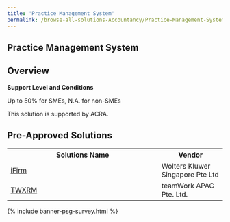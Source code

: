 ```yaml
---
title: 'Practice Management System'
permalink: /browse-all-solutions-Accountancy/Practice-Management-System
---
```


## Practice Management System
## Overview

**Support Level and Conditions**

Up to 50% for SMEs, N.A. for non-SMEs

This solution is supported by ACRA.

## Pre-Approved Solutions

<table>
<tr>
<th style='width: auto;'><b>Solutions Name</b></th>
<th style='width: 30%;'><b>Vendor</b></th>
</tr>
<tr>
<td><a href='/productivity-solutions-grant/solutionrepo/199703606K-Frm-G' target='_blank'>iFirm</a><br></td>
<td>Wolters Kluwer Singapore Pte Ltd</td>
</tr>
<tr>
<td><a href='/productivity-solutions-grant/solutionrepo/201826102D-TWXRM-G' target='_blank'>TWXRM</a><br></td>
<td>teamWork APAC Pte. Ltd.</td>
</tr>
</table>

{% include banner-psg-survey.html %}
